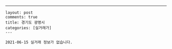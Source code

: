 ---
    layout: post
    comments: true
    title: 경기도 광명시
    categories: [실거래가]
    ---

    2021-06-15 실거래 정보가 없습니다.

    